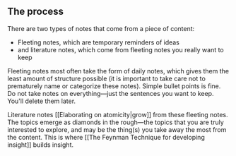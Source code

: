 ## The process
 
There are two types of notes that come from a piece of content:
- Fleeting notes, which are temporary reminders of ideas
- and literature notes, which come from fleeting notes you really want to keep

Fleeting notes most often take the form of daily notes, which gives them the least amount of structure possible (it is important to take care not to prematurely name or categorize these notes). Simple bullet points is fine. Do not take notes on everything—just the sentences you want to keep. You'll delete them later.

Literature notes [[Elaborating on atomicity|grow]] from these fleeting notes. The topics emerge as diamonds in the rough—the topics that you are truly interested to explore, and may be the thing(s) you take away the most from the content. This is where [[The Feynman Technique for developing insight]] builds insight.